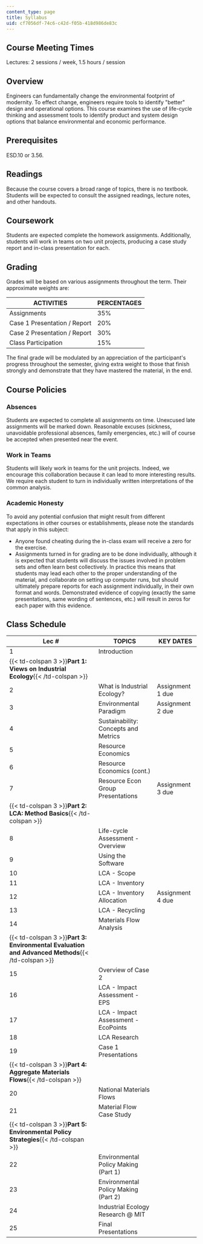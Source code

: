 ```yaml
---
content_type: page
title: Syllabus
uid: cf7056df-74c6-c42d-f05b-418d986de83c
---
```


Course Meeting Times
--------------------

Lectures: 2 sessions / week, 1.5 hours / session

Overview
--------

Engineers can fundamentally change the environmental footprint of modernity. To effect change, engineers require tools to identify "better" design and operational options. This course examines the use of life-cycle thinking and assessment tools to identify product and system design options that balance environmental and economic performance.

Prerequisites
-------------

ESD.10 or 3.56.

Readings
--------

Because the course covers a broad range of topics, there is no textbook. Students will be expected to consult the assigned readings, lecture notes, and other handouts.

Coursework
----------

Students are expected complete the homework assignments. Additionally, students will work in teams on two unit projects, producing a case study report and in-class presentation for each.

Grading
-------

Grades will be based on various assignments throughout the term. Their approximate weights are:

| ACTIVITIES | PERCENTAGES |
| --- | --- |
| Assignments | 35% |
| Case 1 Presentation / Report | 20% |
| Case 2 Presentation / Report | 30% |
| Class Participation | 15% 

  

The final grade will be modulated by an appreciation of the participant's progress throughout the semester, giving extra weight to those that finish strongly and demonstrate that they have mastered the material, in the end.

Course Policies
---------------

### Absences

Students are expected to complete all assignments on time. Unexcused late assignments will be marked down. Reasonable excuses (sickness, unavoidable professional absences, family emergencies, etc.) will of course be accepted when presented near the event.

### Work in Teams

Students will likely work in teams for the unit projects. Indeed, we encourage this collaboration because it can lead to more interesting results. We require each student to turn in individually written interpretations of the common analysis.

### Academic Honesty

To avoid any potential confusion that might result from different expectations in other courses or establishments, please note the standards that apply in this subject:

*   Anyone found cheating during the in-class exam will receive a zero for the exercise.
*   Assignments turned in for grading are to be done individually, although it is expected that students will discuss the issues involved in problem sets and often learn best collectively. In practice this means that students may lead each other to the proper understanding of the material, and collaborate on setting up computer runs, but should ultimately prepare reports for each assignment individually, in their own format and words. Demonstrated evidence of copying (exactly the same presentations, same wording of sentences, etc.) will result in zeros for each paper with this evidence.

Class Schedule
--------------

| Lec # | TOPICS | KEY DATES |
| --- | --- | --- |
| 1 | Introduction |  |
| {{< td-colspan 3 >}}**Part 1: Views on Industrial Ecology**{{< /td-colspan >}} |||
| 2 | What is Industrial Ecology? | Assignment 1 due |
| 3 | Environmental Paradigm | Assignment 2 due |
| 4 | Sustainability: Concepts and Metrics |  |
| 5 | Resource Economics |  |
| 6 | Resource Economics (cont.) |  |
| 7 | Resource Econ Group Presentations | Assignment 3 due |
| {{< td-colspan 3 >}}**Part 2: LCA: Method Basics**{{< /td-colspan >}} |||
| 8 | Life-cycle Assessment - Overview |  |
| 9 | Using the Software |  |
| 10 | LCA - Scope |  |
| 11 | LCA - Inventory |  |
| 12 | LCA - Inventory Allocation | Assignment 4 due |
| 13 | LCA - Recycling |  |
| 14 | Materials Flow Analysis |  |
| {{< td-colspan 3 >}}**Part 3: Environmental Evaluation and Advanced Methods**{{< /td-colspan >}} |||
| 15 | Overview of Case 2 |  |
| 16 | LCA - Impact Assessment - EPS |  |
| 17 | LCA - Impact Assessment - EcoPoints |  |
| 18 | LCA Research |  |
| 19 | Case 1 Presentations |  |
| {{< td-colspan 3 >}}**Part 4: Aggregate Materials Flows**{{< /td-colspan >}} |||
| 20 | National Materials Flows |  |
| 21 | Material Flow Case Study |  |
| {{< td-colspan 3 >}}**Part 5: Environmental Policy Strategies**{{< /td-colspan >}} |||
| 22 | Environmental Policy Making (Part 1) |  |
| 23 | Environmental Policy Making (Part 2) |  |
| 24 | Industrial Ecology Research @ MIT |  |
| 25 | Final Presentations |